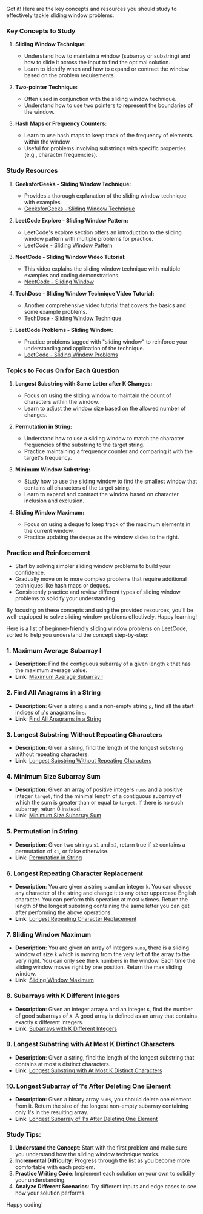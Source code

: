 Got it! Here are the key concepts and resources you should study to effectively tackle sliding window problems:

### Key Concepts to Study

1. **Sliding Window Technique:**
   - Understand how to maintain a window (subarray or substring) and how to slide it across the input to find the optimal solution.
   - Learn to identify when and how to expand or contract the window based on the problem requirements.

2. **Two-pointer Technique:**
   - Often used in conjunction with the sliding window technique.
   - Understand how to use two pointers to represent the boundaries of the window.

3. **Hash Maps or Frequency Counters:**
   - Learn to use hash maps to keep track of the frequency of elements within the window.
   - Useful for problems involving substrings with specific properties (e.g., character frequencies).

### Study Resources

1. **GeeksforGeeks - Sliding Window Technique:**
   - Provides a thorough explanation of the sliding window technique with examples.
   - [GeeksforGeeks - Sliding Window Technique](https://www.geeksforgeeks.org/window-sliding-technique/)

2. **LeetCode Explore - Sliding Window Pattern:**
   - LeetCode's explore section offers an introduction to the sliding window pattern with multiple problems for practice.
   - [LeetCode - Sliding Window Pattern](https://leetcode.com/explore/learn/card/sliding-window/)

3. **NeetCode - Sliding Window Video Tutorial:**
   - This video explains the sliding window technique with multiple examples and coding demonstrations.
   - [NeetCode - Sliding Window](https://www.youtube.com/watch?v=MK-NZ4hN7rs)

4. **TechDose - Sliding Window Technique Video Tutorial:**
   - Another comprehensive video tutorial that covers the basics and some example problems.
   - [TechDose - Sliding Window Technique](https://www.youtube.com/watch?v=BaT3wxnd_Q4)

5. **LeetCode Problems - Sliding Window:**
   - Practice problems tagged with "sliding window" to reinforce your understanding and application of the technique.
   - [LeetCode - Sliding Window Problems](https://leetcode.com/tag/sliding-window/)

### Topics to Focus On for Each Question

1. **Longest Substring with Same Letter after K Changes:**
   - Focus on using the sliding window to maintain the count of characters within the window.
   - Learn to adjust the window size based on the allowed number of changes.

2. **Permutation in String:**
   - Understand how to use a sliding window to match the character frequencies of the substring to the target string.
   - Practice maintaining a frequency counter and comparing it with the target's frequency.

3. **Minimum Window Substring:**
   - Study how to use the sliding window to find the smallest window that contains all characters of the target string.
   - Learn to expand and contract the window based on character inclusion and exclusion.

4. **Sliding Window Maximum:**
   - Focus on using a deque to keep track of the maximum elements in the current window.
   - Practice updating the deque as the window slides to the right.

### Practice and Reinforcement

- Start by solving simpler sliding window problems to build your confidence.
- Gradually move on to more complex problems that require additional techniques like hash maps or deques.
- Consistently practice and review different types of sliding window problems to solidify your understanding. 

By focusing on these concepts and using the provided resources, you'll be well-equipped to solve sliding window problems effectively. Happy learning!


Here is a list of beginner-friendly sliding window problems on LeetCode, sorted to help you understand the concept step-by-step:

### 1. **Maximum Average Subarray I**
   - **Description**: Find the contiguous subarray of a given length `k` that has the maximum average value.
   - **Link**: [Maximum Average Subarray I](https://leetcode.com/problems/maximum-average-subarray-i/)

### 2. **Find All Anagrams in a String**
   - **Description**: Given a string `s` and a non-empty string `p`, find all the start indices of `p`'s anagrams in `s`.
   - **Link**: [Find All Anagrams in a String](https://leetcode.com/problems/find-all-anagrams-in-a-string/)

### 3. **Longest Substring Without Repeating Characters**
   - **Description**: Given a string, find the length of the longest substring without repeating characters.
   - **Link**: [Longest Substring Without Repeating Characters](https://leetcode.com/problems/longest-substring-without-repeating-characters/)

### 4. **Minimum Size Subarray Sum**
   - **Description**: Given an array of positive integers `nums` and a positive integer `target`, find the minimal length of a contiguous subarray of which the sum is greater than or equal to `target`. If there is no such subarray, return 0 instead.
   - **Link**: [Minimum Size Subarray Sum](https://leetcode.com/problems/minimum-size-subarray-sum/)

### 5. **Permutation in String**
   - **Description**: Given two strings `s1` and `s2`, return true if `s2` contains a permutation of `s1`, or false otherwise.
   - **Link**: [Permutation in String](https://leetcode.com/problems/permutation-in-string/)

### 6. **Longest Repeating Character Replacement**
   - **Description**: You are given a string `s` and an integer `k`. You can choose any character of the string and change it to any other uppercase English character. You can perform this operation at most `k` times. Return the length of the longest substring containing the same letter you can get after performing the above operations.
   - **Link**: [Longest Repeating Character Replacement](https://leetcode.com/problems/longest-repeating-character-replacement/)

### 7. **Sliding Window Maximum**
   - **Description**: You are given an array of integers `nums`, there is a sliding window of size `k` which is moving from the very left of the array to the very right. You can only see the `k` numbers in the window. Each time the sliding window moves right by one position. Return the max sliding window.
   - **Link**: [Sliding Window Maximum](https://leetcode.com/problems/sliding-window-maximum/)

### 8. **Subarrays with K Different Integers**
   - **Description**: Given an integer array `A` and an integer `K`, find the number of good subarrays of `A`. A good array is defined as an array that contains exactly `K` different integers.
   - **Link**: [Subarrays with K Different Integers](https://leetcode.com/problems/subarrays-with-k-different-integers/)

### 9. **Longest Substring with At Most K Distinct Characters**
   - **Description**: Given a string, find the length of the longest substring that contains at most `K` distinct characters.
   - **Link**: [Longest Substring with At Most K Distinct Characters](https://leetcode.com/problems/longest-substring-with-at-most-k-distinct-characters/)

### 10. **Longest Subarray of 1's After Deleting One Element**
   - **Description**: Given a binary array `nums`, you should delete one element from it. Return the size of the longest non-empty subarray containing only 1's in the resulting array.
   - **Link**: [Longest Subarray of 1's After Deleting One Element](https://leetcode.com/problems/longest-subarray-of-1s-after-deleting-one-element/)

### Study Tips:
1. **Understand the Concept**: Start with the first problem and make sure you understand how the sliding window technique works.
2. **Incremental Difficulty**: Progress through the list as you become more comfortable with each problem.
3. **Practice Writing Code**: Implement each solution on your own to solidify your understanding.
4. **Analyze Different Scenarios**: Try different inputs and edge cases to see how your solution performs.

Happy coding!